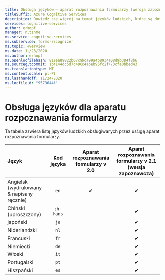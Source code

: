 ```yaml
---
title: Obsługa języków — aparat rozpoznawania formularzy (wersja zapoznawcza)
titleSuffix: Azure Cognitive Services
description: Dowiedz się więcej na temat języków ludzkich, które są dostępne z aparatem rozpoznawania formularzy.
services: cognitive-services
author: erhopf
manager: nitinme
ms.service: cognitive-services
ms.subservice: forms-recognizer
ms.topic: overview
ms.date: 11/23/2020
ms.author: erhopf
ms.openlocfilehash: 818ea89822b67c9bca99a4b8934a08d9b384f8b6
ms.sourcegitcommit: 1bf144dc5d7c496c4abeb95fc2f473cfa0bbed43
ms.translationtype: MT
ms.contentlocale: pl-PL
ms.lasthandoff: 11/24/2020
ms.locfileid: "95736446"
---
```

# <a name="language-support-for-form-recognizer"></a>Obsługa języków dla aparatu rozpoznawania formularzy

Ta tabela zawiera listę języków ludzkich obsługiwanych przez usługę aparat rozpoznawania formularzy.


|Język| Kod języka | Aparat rozpoznawania formularzy v 2.0 | Aparat rozpoznawania formularzy v 2.1 (wersja zapoznawcza)|
|:-----|:----:|:-----:|:---:|
|Angielski (wydrukowany & napisany ręcznie) | `en` | ✔ | ✔|
|Chiński (uproszczony) | `zh-Hans`| | ✔ |
|japoński | `ja` |  | ✔|
|Niderlandzki | `nl` | | ✔ |
|Francuski | `fr` | | ✔ |
|Niemiecki | `de` | | ✔ |
|Włoski | `it` | | ✔ |
|Portugalski | `pt` | | ✔ |
|Hiszpański | `es` | | ✔ |

